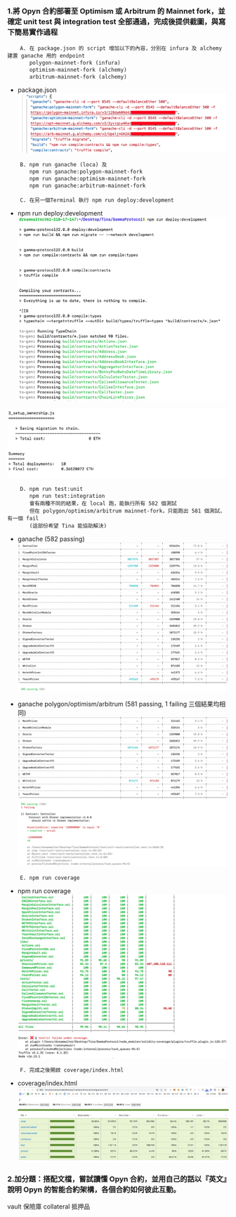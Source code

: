 ### 1.將 Opyn 合約部署至 Optimism 或 Arbitrum 的 Mainnet fork，並確定 unit test 與 integration test 全部通過，完成後提供截圖，與寫下簡易實作過程
```
    A. 在 package.json 的 script 增加以下的內容，分別在 infura 及 alchemy 建置 ganache 用的 endpoint
       polygon-mainnet-fork (infura)
       optimism-mainnet-fork (alchemy)
       arbitrum-mainnet-fork (alchemy)
```
- package.json ![](./package-json.png)
```
    B. npm run ganache (loca) 及
       npm run ganache:polygon-mainnet-fork
       npm run ganache:optimism-mainnet-fork
       npm run ganache:arbitrum-mainnet-fork

    C. 在另一個Terminal 執行 npm run deploy:development       
```
- npm run deploy:development ![](./deploy_development.png)

![](./deploy_development_final.png)

```
    D. npm run test:unit
       npm run test:integration
       會有兩種不同的結果，在 local 跑，能執行所有 582 個測試
       但在 polygon/optimism/arbitrum mainnet-fork，只能跑出 581 個測試，有一個 fail
       (這部份希望 Tina 能協助解決)
```
- ganache (582 passing) ![](./ganache_local.png)

- ganache polygon/optimism/arbitrum (581 passing, 1 failing 三個結果均相同) ![](./ganache_polygon.png)

```
    E. npm run coverage
```
- npm run coverage ![](./coverage.png)

```
    F. 完成之後開啟 coverage/index.html
```
- coverage/index.html ![](./index_html.png)

### 2.加分題：搭配文檔，嘗試讀懂 Opyn 合約，並用自己的話以『英文』說明 Opyn 的智能合約架構，各個合約如何彼此互動。
  vault 保險庫
  collateral 抵押品
